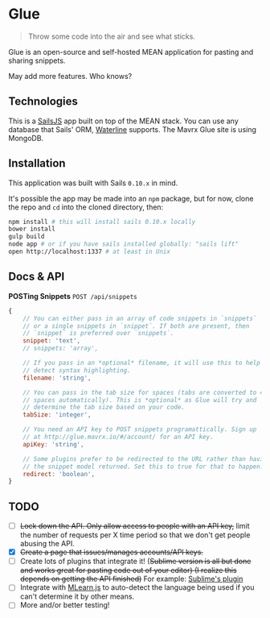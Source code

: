 # Glue
> Throw some code into the air and see what sticks.

Glue is an open-source and self-hosted MEAN application for pasting and sharing snippets.

May add more features. Who knows?

## Technologies
This is a [SailsJS](http://sailsjs.org/) app built on top of the MEAN stack. You can use any database that Sails' ORM, [Waterline](https://github.com/balderdashy/waterline) supports. The Mavrx Glue site is using MongoDB.

## Installation
This application was built with Sails `0.10.x` in mind.

It's possible the app may be made into an `npm` package, but for now, clone the repo and `cd` into the cloned directory, then:

```bash
npm install # this will install sails 0.10.x locally
bower install
gulp build
node app # or if you have sails installed globally: "sails lift"
open http://localhost:1337 # at least in Unix
```

## Docs & API
**POSTing Snippets**
`POST /api/snippets`

```javascript
{
    // You can either pass in an array of code snippets in `snippets`
    // or a single snippets in `snippet`. If both are present, then
    // `snippet` is preferred over `snippets`.
    snippet: 'text',
    // snippets: 'array',

    // If you pass in an *optional* filename, it will use this to help
    // detect syntax highlighting.
    filename: 'string',

    // You can pass in the tab size for spaces (tabs are converted to 4
    // spaces automatically). This is *optional* as Glue will try and
    // determine the tab size based on your code.
    tabSize: 'integer',

    // You need an API key to POST snippets programattically. Sign up
    // at http://glue.mavrx.io/#/account/ for an API key.
    apiKey: 'string',

    // Some plugins prefer to be redirected to the URL rather than having
    // the snippet model returned. Set this to true for that to happen.
    redirect: 'boolean',
}
```

## TODO
* [ ] ~~Lock down the API. Only allow access to people with an API key,~~ limit the number of requests per X time period so that we don't get people abusing the API.
* [x] ~~Create a page that issues/manages accounts/API keys.~~
* [ ] Create lots of plugins that integrate it! (~~Sublime version is all but done and works great for pasting code out of your editor) (I realize this depends on getting the API finished)~~ For example: [Sublime's plugin](https://github.com/surgeforward/glue-sublime-plugin)
* [ ] Integrate with [MLearn.js](https://github.com/surgeforward/MLearn.js/) to auto-detect the language being used if you can't determine it by other means.
* [ ] More and/or better testing!